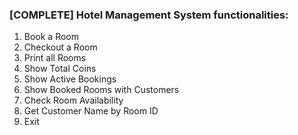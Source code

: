 ### [COMPLETE] Hotel Management System functionalities:

1. Book a Room
2. Checkout a Room
3. Print all Rooms
4. Show Total Coins
5. Show Active Bookings
6. Show Booked Rooms with Customers
7. Check Room Availability
8. Get Customer Name by Room ID
9. Exit
